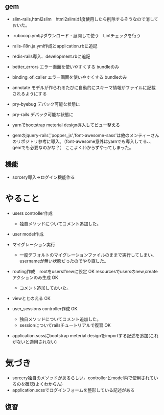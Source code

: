 

## gem
- slim-rails,html2slim　html2slimは1度使用したら削除するそうなので消しておいた。
- .rubocop.ymlはダウンロード・展開して使う　Lintチェックを行う
- rails-i18n,ja.yml作成とapplication.rbに追記
- redis-rails導入、development.rbに追記
- better_errors エラー画面を使いやすくする bundleのみ
- binding_of_caller エラー画面を使いやすくする bundleのみ
- annotate モデルが作られるたびに自動的にスキーマ情報がファイルに記載されるようにする
- pry-byebug デバック可能な状態に
- pry-rails デバック可能な状態に
- yarnでbootstrap meterial design導入してビュー整える

- gemのjquery-rails','popper_js','font-awesome-sass'は他のメンティーさんのリポジトリ参考に導入。（font-awesome意外はyarnでも導入してる、、gemでも必要なのかな？）
ここよくわからずやってしまった。

## 機能
- sorcery導入→ログイン機能作る

# やること
- users controller作成
  - 独自メソッドについてコメント追加した。

- user model作成
- マイグレーション実行
  - 一度デフォルトのマイグレーションファイルのままで実行してしまい、usernameが無い状態だったのでやり直した。

- routing作成　rootをusers#newに設定 OK
resourcesでusersのnew,createアクションのみ生成 OK
  - コメント追加しておいた。

- viewととのえる OK

- user_sessions controller作成 OK
  - 独自メソッドについてコメント追加した。
  - sessionについてrailsチュートリアルで復習 OK

- application.scssにbootstrap meterial designをimportする記述を追加(これがないと適用されない)


# 気づき
- sorcery独自のメソッドがあるらしい。controllerとmodel内で使用されているのを確認(よくわからん)
- application.scssでログインフォームを整形している記述がある

## 復習
<!-- - git flowとは
  - gitのプラグインツール。gitの運用ルールがまとまっている。

- turbolinkとは
  - 画面遷移を高速化してくれるライブラリ。
  

- slimとは
  - rubyのテンプレートエンジン。埋め込みのrubyやHTMLを簡潔に書ける。

- sorceryとは
  - 認証用gem。ログイン、ログアウト機能の実装を補助してくれる。(必要なものだけ自分で記述したり、カスタムできる部分が◎)

- rubocopとは
  - 自分のコードがコーディング規約に準拠しているかチェックしてくれるgem。→Lintチェックという。
  - bundle exec rubocopを実行→Lintチェック後、違反している内容を出力してくれる。
  - bundle exec rubocop -aを実行→Lintチェック後、自動でコードを修正してくれる。

- redisとは

- annotateとは
  - スキーマ情報をファイルの先頭に書いてくれるgem。
  - 各モデルファイルの先頭に、このテーブルにはどんなカラムや設定がしてあるか？を記述してくれて、簡単にテーブルの内容を確認ができる。

- i18nとは
  - internationalizationの略。(最初のiと最後のnの間に18文字あるのでこういうらしい。)
  - アプリを国際化、多言語化すること。今回はja.ymlファイルを作成し日本語にしている。

- database.ymlとは
  - データベースに関する設定ファイル。yaml形式で書かれている。
  development,test,productionの3つの環境でどんなデータベースを使っているか？等が記述してある。
  ※gitの管理に入れない。

- migrationファイルとは
  - データベースを生成するための設計図。db/migrate配下にある。
  - モデル作成時に最初のマイグレーションファイルが生成され、以降カラム追加等の編集がしたい場合は「rails g migration マイグレーション名」でマイグレーションファイルを適宜追加し、編集内容を記述していく。
  - 「rails db:migrate」実行でマイグレーションの内容がデータベースに反映される。
  - 「rails db:migrate:status」実行でマイグレーションファイルが適用されているか否かを確認できる。
  - statusが「up」になっているものは適用されている
  - statusが「down」になっているものは適用されていない

- schema.rbとは
  - 現在のデータベースの情報が書かれているファイル。db配下にある。
  - データベースのカラムやオプションの設定がどうなっているかが記述してあり、直接データベースに接続しなくても内容が見れるので便利。

- config/application.rbとは
  - アプリ全体の設定を記述するファイル。
  - 課題1では、i18nを適用するためにタイムゾーンの設定やデフォルトでslimが生成されるように設定する内容等を記述した。

- yarnとは
  - Javascriptで開発されたモジュール管理のためのパッケージ管理システム。
  - npmと互換性がある。
  - 課題1だとbootstrap-material-designやjqueryなどのインストールが容易に行える。 -->